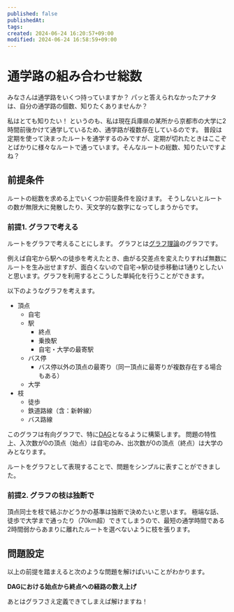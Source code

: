 ```yaml
---
published: false
publishedAt: 
tags: 
created: 2024-06-24 16:20:57+09:00
modified: 2024-06-24 16:58:59+09:00
---
```


# 通学路の組み合わせ総数

みなさんは通学路をいくつ持っていますか？
パッと答えられなかったアナタは、自分の通学路の個数、知りたくありませんか？

私はとても知りたい！ というのも、私は現在兵庫県の某所から京都市の大学に2時間前後かけて通学しているため、通学路が複数存在しているのです。
普段は定期を使って決まったルートを通学するのみですが、定期が切れたときはここぞとばかりに様々なルートで通っています。そんなルートの総数、知りたいですよね？

## 前提条件

ルートの総数を求める上でいくつか前提条件を設けます。
そうしないとルートの数が無限大に発散したり、天文学的な数字になってしまうからです。

### 前提1. グラフで考える

ルートをグラフで考えることにします。
グラフとは[グラフ理論](https://ja.m.wikipedia.org/wiki/%E3%82%B0%E3%83%A9%E3%83%95%E7%90%86%E8%AB%96)のグラフです。

例えば自宅から駅への徒歩を考えたとき、曲がる交差点を変えたりすれば無数にルートを生み出せますが、面白くないので自宅→駅の徒歩移動は1通りとしたいと思います。グラフを利用するとこうした単純化を行うことができます。

以下のようなグラフを考えます。

- 頂点
    - 自宅
    - 駅
        - 終点
        - 乗換駅
        - 自宅・大学の最寄駅
    - バス停
        - バス停以外の頂点の最寄り（同一頂点に最寄りが複数存在する場合もある）
    - 大学
- 枝
    - 徒歩
    - 鉄道路線（含：新幹線）
    - バス路線

このグラフは有向グラフで、特に[DAG](https://ja.m.wikipedia.org/wiki/%E6%9C%89%E5%90%91%E9%9D%9E%E5%B7%A1%E5%9B%9E%E3%82%B0%E3%83%A9%E3%83%95)となるように構築します。
問題の特性上、入次数が0の頂点（始点）は自宅のみ、出次数が0の頂点（終点）は大学のみとなります。

ルートをグラフとして表現することで、問題をシンプルに表すことができました。

### 前提2. グラフの枝は独断で

頂点同士を枝で結ぶかどうかの基準は独断で決めたいと思います。
極端な話、徒歩で大学まで通ったり（70km超）できてしまうので、最短の通学時間である2時間弱からあまりに離れたルートを選べないように枝を張ります。

## 問題設定

以上の前提を踏まえると次のような問題を解けばいいことがわかります。

**DAGにおける始点から終点への経路の数え上げ**

あとはグラフさえ定義できてしまえば解けますね！
## 